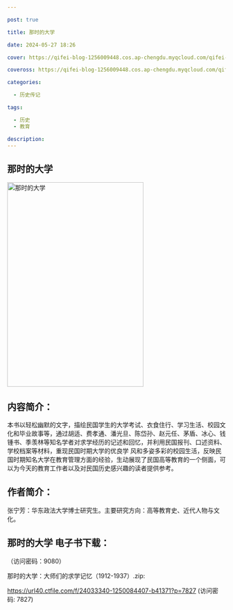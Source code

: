 ```yaml
---

post: true

title: 那时的大学

date: 2024-05-27 18:26

cover: https://qifei-blog-1256009448.cos.ap-chengdu.myqcloud.com/qifei-blog/65f163d39f345e8d03d7cf76.jpg

coveross: https://qifei-blog-1256009448.cos.ap-chengdu.myqcloud.com/qifei-blog/65f163d39f345e8d03d7cf76.jpg

categories:

  - 历史传记

tags:

  - 历史
  - 教育

description:
---
```


## 那时的大学
<img alt="那时的大学 " class="aligncenter loading" data-was-processed="true" decoding="async" fetchpriority="high" height="471" src="https://qifei-blog-1256009448.cos.ap-chengdu.myqcloud.com/qifei-blog/65f163d39f345e8d03d7cf76.jpg " style="cursor: zoom-in;" width="314"/>

## 内容简介：

本书以轻松幽默的文字，描绘民国学生的大学考试、衣食住行、学习生活、校园文化和毕业故事等，通过胡适、费孝通、潘光旦、陈岱孙、赵元任、茅盾、冰心、钱锺书、季羡林等知名学者对求学经历的记述和回忆，并利用民国报刊、口述资料、学校档案等材料，重现民国时期大学的优良学 风和多姿多彩的校园生活，反映民国时期知名大学在教育管理方面的经验，生动展现了民国高等教育的一个侧面，可以为今天的教育工作者以及对民国历史感兴趣的读者提供参考。

## 作者简介：

张宁芳：华东政法大学博士研究生。主要研究方向：高等教育史、近代人物与文化。

## 那时的大学 电子书下载：

 （访问密码：9080）

那时的大学：大师们的求学记忆（1912-1937）.zip: 

https://url40.ctfile.com/f/24033340-1250084407-b41371?p=7827 (访问密码: 7827)
